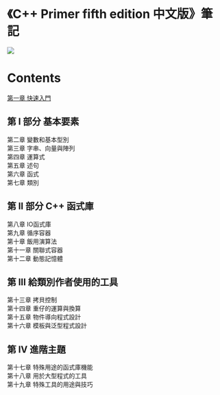 # 《C++ Primer fifth edition 中文版》筆記
![](https://i.imgur.com/eirj5Tv.png)

# Contents
[第一章 快速入門](https://github.com/yuto-0226/C-Primer_Note/tree/master/Chapter-1%20Getting%20Started)
## 第 I 部分 基本要素
第二章 變數和基本型別<br>
第三章 字串、向量與陣列<br>
第四章 運算式<br>
第五章 述句<br>
第六章 函式<br>
第七章 類別
## 第 II 部分 C++ 函式庫
第八章 IO函式庫<br>
第九章 循序容器<br>
第十章 飯用演算法<br>
第十一章 關聯式容器<br>
第十二章 動態記憶體
## 第 III 給類別作者使用的工具
第十三章 拷貝控制<br>
第十四章 重仔的運算與換算<br>
第十五章 物件導向程式設計<br>
第十六章 模板與泛型程式設計
## 第 IV 進階主題
第十七章 特殊用途的函式庫機能<br>
第十八章 用於大型程式的工具<br>
第十九章 特殊工具的用途與技巧
